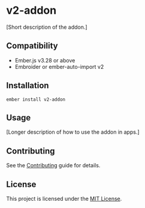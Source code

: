 # v2-addon

[Short description of the addon.]

## Compatibility

- Ember.js v3.28 or above
- Embroider or ember-auto-import v2

## Installation

```
ember install v2-addon
```

## Usage

[Longer description of how to use the addon in apps.]

## Contributing

See the [Contributing](CONTRIBUTING.md) guide for details.

## License

This project is licensed under the [MIT License](LICENSE.md).
